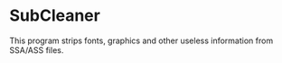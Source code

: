 # SubCleaner

This program strips fonts, graphics and other useless information from SSA/ASS files.
